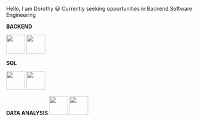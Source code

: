 Hello, I am Dorothy 😃
Currently seeking opportunities in Backend Software Engineering

<b>BACKEND</b>

<img src="https://github.com/user-attachments/assets/7c68fa97-6d2d-4479-8839-37582122b652" height="50"/>
<img src="https://github.com/user-attachments/assets/f7babb33-b9e9-4fcf-aa8b-b52b3adfb6f1" height="50"/>




<b>SQL</b>

<img src="https://github.com/user-attachments/assets/bc3af124-0e5f-426a-b322-7a93b654dbbc" height="50"/>
<img src="https://github.com/user-attachments/assets/9d74d4fc-dc8a-4451-a0ce-6787f0314269" height="50"/>




<b>DATA ANALYSIS</b>
<img src="https://github.com/user-attachments/assets/9b59b126-bbea-4db2-8447-cc9ec1f15c74" height="50"/>
<img src="https://github.com/user-attachments/assets/9eab715e-8616-4729-aa5a-1d718f8ea08a" height="50"/>




